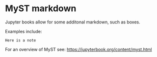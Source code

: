 # MyST markdown

Jupyter books allow for some additonal markdown, such as boxes.

Examples include:

```{note}
Here is a note
```

For an overview of MyST see: https://jupyterbook.org/content/myst.html

